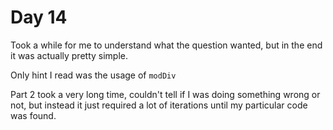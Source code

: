 # Day 14

Took a while for me to understand what the question wanted, but in the end it was actually pretty simple.

Only hint I read was the usage of `modDiv`

Part 2 took a very long time, couldn't tell if I was doing something wrong or not, but instead it just required a lot of iterations until my particular code was found.